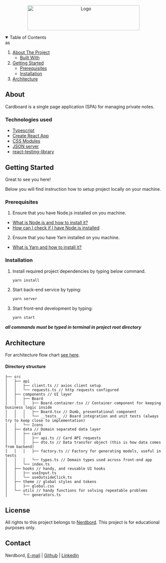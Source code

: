 <!-- PROJECT LOGO -->
<br />
<p align="center">
    <img src="https://images.prismic.io/nerdbord/4603d4f2-4525-46dc-9fd6-c975661838bb_Wellcard+logo.png?auto=compress,format" alt="Logo" width="360" height="80">
</p>

<!-- TABLE OF CONTENTS -->
<details open="open">as

  <summary>Table of Contents</summary>
  
  
  <ol>
    <li>
      <a href="#about-the-project">About The Project</a>
      <ul>
        <li><a href="#built-with">Built With</a></li>
      </ul>
    </li>
    <li>
      <a href="#getting-started">Getting Started</a>
      <ul>
        <li><a href="#prerequisites">Prerequisites</a></li>
        <li><a href="#installation">Installation</a></li>
      </ul>
    </li>
      <li>
          <a href="#architecture">Architecture</a>
        </li>
  </ol>
</details>

<!-- ABOUT THE PROJECT -->

## About

<p id="about-the-project">Cardboard is a single page application (SPA) for managing private notes.</p>

### Technologies used

- [Typescript](https://www.typescriptlang.org/)
- [Create React App](https://create-react-app.dev/)
- [CSS Modules](https://create-react-app.dev/docs/adding-a-css-modules-stylesheet)
- [JSON server](https://github.com/typicode/json-server)
- [react-testing-library](https://testing-library.com/docs/react-testing-library/intro/)

<!-- GETTING STARTED -->

## Getting Started

Great to see you here!

Below you will find instruction how to setup project locally on your machine.

### Prerequisites

1. Ensure that you have Node.js installed on you machine.

- [What is Node.js and how to install it?](https://nodejs.org/en/)
- [How can I check if I have Node.js installed](https://docs.npmjs.com/downloading-and-installing-node-js-and-npm#checking-your-version-of-npm-and-nodejs)

2. Ensure that you have Yarn installed on you machine.

- [What is Yarn and how to install it?](https://yarnpkg.com/getting-started/install)

### Installation

1. Install required project dependencies by typing below command.
   ```sh
   yarn install
   ```
2. Start back-end service by typing:
   ```sh
   yarn server
   ```
3. Start front-end development by typing:
   ```sh
   yarn start
   ```

**_all commands must be typed in terminal in project root directory_**

<!-- USAGE EXAMPLES -->

## Architecture

For architecture flow chart [see here](https://whimsical.com/cardboard-Nt4fR5WBe2xUPSkf1ayHEG).

#### **Directory structure**

```
├── src
│   ├── api
│   │   ├── client.ts // axios client setup
│   │   └── requests.ts // http requests configured
│   ├── components // UI layer
│   │   ├── Board
│   │   │   ├── Board.container.tsx // Container component for keeping business logic inside
│   │   │   ├── Board.tsx // Dumb, presentational component
│   │   │   └── __tests__ // Board integration and unit tests (always try to keep close to implementation)
│   │   └── Icons
│   ├── data // Domain separated data layer
│   │   ├── card
│   │   │   ├── api.ts // Card API requests
│   │   │   ├── dto.ts // Data transfer object (this is how data comes from backend)
│   │   │   ├── factory.ts // Factory for generating models, useful in tests
│   │   │   └── types.ts // Domain types used across front-end app
│   │   └── index.ts
│   ├── hooks // handy, and reusable UI hooks
│   │   ├── useInput.ts
│   │   └── useOutsideClick.ts
│   ├── theme // global styles and tokens
│   │   ├── global.css
│   └── utils // handy functions for solving repeatable problems
│       └── generators.ts

```

<!-- LICENSE -->

## License

All rights to this project belongs to [Nerdbord](https://nerdbord.io). This project is for educational purposes only.

<!-- CONTACT -->

## Contact

Nerdbord, [E-mail](jakub@nerdbord.io) | [Github](https://github.com/nerdbord) | [LinkedIn](https://www.linkedin.com/company/79632271)
